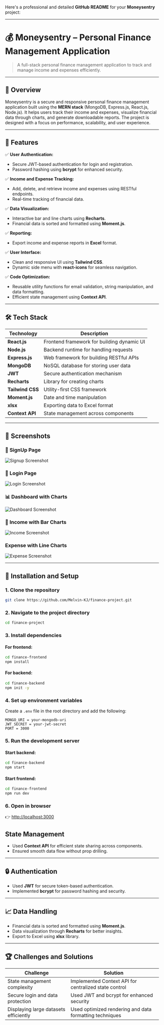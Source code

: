 Here's a professional and detailed **GitHub README** for your **Moneysentry** project:

---

# 💰 **Moneysentry – Personal Finance Management Application**  



> A full-stack personal finance management application to track and manage income and expenses efficiently.  

---

## 🚀 **Overview**  
Moneysentry is a secure and responsive personal finance management application built using the **MERN stack** (MongoDB, Express.js, React.js, Node.js). It helps users track their income and expenses, visualize financial data through charts, and generate downloadable reports. The project is designed with a focus on performance, scalability, and user experience.  

---

## 🌟 **Features**  
✅ **User Authentication:**  
- Secure JWT-based authentication for login and registration.  
- Password hashing using **bcrypt** for enhanced security.  

✅ **Income and Expense Tracking:**  
- Add, delete, and retrieve income and expenses using RESTful endpoints.  
- Real-time tracking of financial data.  

✅ **Data Visualization:**  
- Interactive bar and line charts using **Recharts**.  
- Financial data is sorted and formatted using **Moment.js**.  

✅ **Reporting:**  
- Export income and expense reports in **Excel** format.  

✅ **User Interface:**  
- Clean and responsive UI using **Tailwind CSS**.  
- Dynamic side menu with **react-icons** for seamless navigation.  

✅ **Code Optimization:**  
- Reusable utility functions for email validation, string manipulation, and data formatting.  
- Efficient state management using **Context API**.  

---

## 🛠️ **Tech Stack**  
| Technology | Description |
|------------|-------------|
| **React.js** | Frontend framework for building dynamic UI |
| **Node.js** | Backend runtime for handling requests |
| **Express.js** | Web framework for building RESTful APIs |
| **MongoDB** | NoSQL database for storing user data |
| **JWT** | Secure authentication mechanism |
| **Recharts** | Library for creating charts |
| **Tailwind CSS** | Utility-first CSS framework |
| **Moment.js** | Date and time manipulation |
| **xlsx** | Exporting data to Excel format |
| **Context API** | State management across components |

---

## 📸 **Screenshots** 
### 🔑 **SignUp Page**
![Signup Screenshot](https://github.com/user-attachments/assets/d7592fd8-5292-420b-a84f-8affa2109780)

### 🔑 **Login Page**  
![Login Screenshot](https://github.com/user-attachments/assets/cbdd457f-e713-41ff-9b2e-59d196230b9a)


### 📊 **Dashboard with Charts**  
 ![Dashboard Screenshot](https://github.com/user-attachments/assets/dff962be-cd5f-428e-95be-e53401054609)


### 💼 **Income with Bar Charts**  
 ![Income Screenshot](https://github.com/user-attachments/assets/f87813ad-fd0c-46bc-a471-fed9222327be)


### **Expense with Line Charts**
![Expense Screenshot](https://github.com/user-attachments/assets/d7d30513-782d-4a12-b87b-b370baf168db)

---

## 🔨 **Installation and Setup**  

### 1. **Clone the repository**  
```bash
git clone https://github.com/Melvin-KJ/finance-project.git
```

### 2. **Navigate to the project directory**  
```bash
cd finance-project
```

### 3. **Install dependencies**  
#### For frontend:  
```bash
cd finance-frontend
npm install
```

#### For backend:  
```bash
cd finance-backend
npm init -y
```

### 4. **Set up environment variables**  
Create a `.env` file in the root directory and add the following:  
```env
MONGO_URI = your-mongodb-uri
JWT_SECRET = your-jwt-secret
PORT = 3000
```

### 5. **Run the development server**  
#### Start backend:  
```bash
cd finance-backend
npm start
```

#### Start frontend:  
```bash
cd finance-frontend
npm run dev
```

### 6. **Open in browser**  
👉 [http://localhost:3000](http://localhost:3000)  


## **State Management**  
- Used **Context API** for efficient state sharing across components.  
- Ensured smooth data flow without prop drilling.  

---

## 🔒 **Authentication**  
- Used **JWT** for secure token-based authentication.  
- Implemented **bcrypt** for password hashing and security.  

---

## 📈 **Data Handling**  
- Financial data is sorted and formatted using **Moment.js**.  
- Data visualization through **Recharts** for better insights.  
- Export to Excel using **xlsx** library.  

---

## 🏆 **Challenges and Solutions**  
| Challenge | Solution |
|-----------|----------|
| State management complexity | Implemented Context API for centralized state control |
| Secure login and data protection | Used JWT and bcrypt for enhanced security |
| Displaying large datasets efficiently | Used optimized rendering and data formatting techniques |

